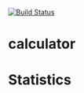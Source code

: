 [![Build Status](https://travis-ci.com/ahirpara2000/IS218-Stats-Calculator.svg?branch=main)](https://travis-ci.com/ahirpara2000/IS218-Stats-Calculator.svg?branch=main)

# calculator

# Statistics
